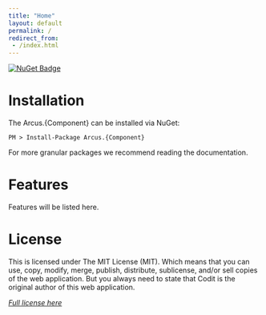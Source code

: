 ```yaml
---
title: "Home"
layout: default
permalink: /
redirect_from:
 - /index.html
---
```


[![NuGet Badge](https://buildstats.info/nuget/Arcus.{Component}?includePreReleases=true)](https://www.nuget.org/packages/Arcus.{Component}/)

# Installation

The Arcus.{Component} can be installed via NuGet:

```shell
PM > Install-Package Arcus.{Component}
```

For more granular packages we recommend reading the documentation.

# Features

Features will be listed here.

# License
This is licensed under The MIT License (MIT). Which means that you can use, copy, modify, merge, publish, distribute, sublicense, and/or sell copies of the web application. But you always need to state that Codit is the original author of this web application.

*[Full license here](https://github.com/arcus-azure/arcus.{Component}/blob/master/LICENSE)*
